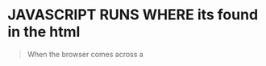 # JAVASCRIPT RUNS WHERE its found in the html

> When the browser comes across a <script> element, it stops to
load the script and then checks to see if it needs to do anything. 

## BASIC JAVASCRIPT INSTRUCTIONS :
1.STATEMENTS :A script is a series of instructions that a computer can follow one-by-one. Each individual instruction or step is known as a statement. Statements should end with a semicolon.
2.Comments :You should write comments to explain what your code does. They help make your code easier to read and understand. This can help you and others who read your code.
3.MULTI-LINE COMMENTS : Multi-line comments are often used for descriptions of how the script works, or to prevent section of the script from running when testing it. To write a comment that stretches over more than one line, you use a multi-line comment,starting with the /* characters and ending with the * / characters.
4.Variables : JavaScript variables are containers for storing data values. the data stored in a variable can change its follow for example “ var name = data “

###Data Type:
>NUMERIC : The numeric data type handles numbers.
>STRING : The strings data type consists of letters and other characters.
>BOOLEAN : Boolean data types can have one of two values: true or false
